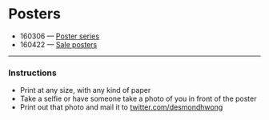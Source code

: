 # Posters

* 160306 — [Poster series](https://twitter.com/desmondhwong/status/706594376185749504) 
* 160422 — [Sale posters](https://twitter.com/desmondhwong/status/723566674629263360)

<hr>

### Instructions
* Print at any size, with any kind of paper
* Take a selfie or have someone take a photo of you in front of the poster
* Print out that photo and mail it to [twitter.com/desmondhwong](twitter.com/desmondhwong)

